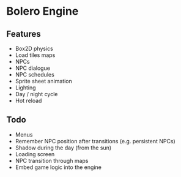 # Bolero Engine

## Features

* Box2D physics
* Load tiles maps
* NPCs
* NPC dialogue
* NPC schedules
* Sprite sheet animation
* Lighting
* Day / night cycle
* Hot reload

## Todo

* Menus
* Remember NPC position after transitions (e.g. persistent NPCs)
* Shadow during the day (from the sun)
* Loading screen
* NPC transition through maps
* Embed game logic into the engine